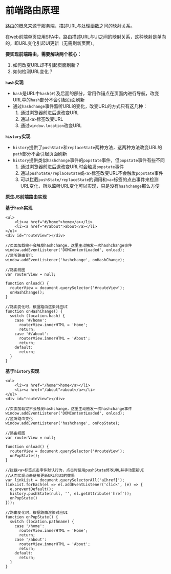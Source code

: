 # 前端路由原理 #

路由的概念来源于服务端，描述URL与处理函数之间的映射关系。

在web前端单页应用SPA中，路由描述URL与UI之间的映射关系，这种映射是单向的，即URL变化引起UI更新（无需刷新页面）。

**要实现前端路由，需要解决两个核心：**

1. 如何改变URL却不引起页面刷新？
2. 如何检测URL变化？

**`hash`实现**

- `hash`是URL中`hash(#)`及后面的部分，常用作锚点在页面内进行导航，改变URL中的`hash`部分不会引起页面刷新
- 通过`hashchange`事件监听URL的变化，改变URL的方式只有这几种：
    1. 通过浏览器前进后退改变URL
    2. 通过`<a>`标签改变URL
    3. 通过`window.location`改变URL

**`history`实现**

- `history`提供了`pushState`和`replaceState`两种方法，这两种方法改变URL的`path`部分不会引起页面刷新
- `history`提供类似`hashchange`事件的`popstate`事件，但`popstate`事件有些不同
    1. 通过浏览器前进后退改变URL时会触发`popstate`事件
    2. 通过`pushState/replaceState`或`<a>`标签改变URL不会触发`popstate`事件
    3. 可以拦截`pushState/replaceState`的调用和`<a>`标签的点击事件来检测URL变化，所以监听URL变化可以实现，只是没有`hashchange`那么方便

**原生JS前端路由实现**

**基于`hash`实现**

    <ul>
    	<li><a href="#/home">home</a></li>
    	<li><a href="#/about">about</a></li>
    </ul>
    <div id="routeView"></div>
    
    //页面加载完不会触发hashchange，这里主动触发一次hashchange事件
    window.addEventListener('DOMContentLoaded', onload);
    //监听路由变化
    window.addEventListener('hashchange', onHashChange);
    
    //路由视图
    var routerView = null;
    
    function onload() {
      routerView = document.querySelector('#routeView');
      onHashChange();
    }
    
    //路由变化时，根据路由渲染对应UI
    function onHashChange() {
      switch (location.hash) {
        case '#/home':
          routerView.innerHTML = 'Home';
          return;
        case '#/about':
          routerView.innerHTML = 'About';
          return;
        default:
          return;
      }
    }

**基于`history`实现**

    <ul>
    	<li><a href="/home">home</a></li>
    	<li><a href="/about">about</a></li>
    </ul>
    <div id="routeView"></div>
    
    //页面加载完不会触发hashchange，这里主动触发一次hashchange事件
    window.addEventListener('DOMContentLoaded', onload);
    //监听路由变化
    window.addEventListener('hashchange', onPopState);
    
    //路由视图
    var routerView = null;
    
    function onload() {
      routerView = document.querySelector('#routeView');
      onPopState();
    }
    
    //拦截<a>标签点击事件默认行为，点击时使用pushState修改URL并手动更新UI
    //从而实现点击链接更新URL和UI的效果
    var linkList = document.querySelectorAll('a[href]');
    linkList.forEach(el => el.addEventListener('click', (e) => {
      e.preventDefault();
      history.pushState(null, '', el.getAttribute('href'));
      onPopState()
    }));
    
    //路由变化时，根据路由渲染对应UI
    function onPopState() {
      switch (location.pathname) {
        case '/home':
          routerView.innerHTML = 'Home';
          return;
        case '/about':
          routerView.innerHTML = 'About';
          return;
        default:
          return;
      }
    }